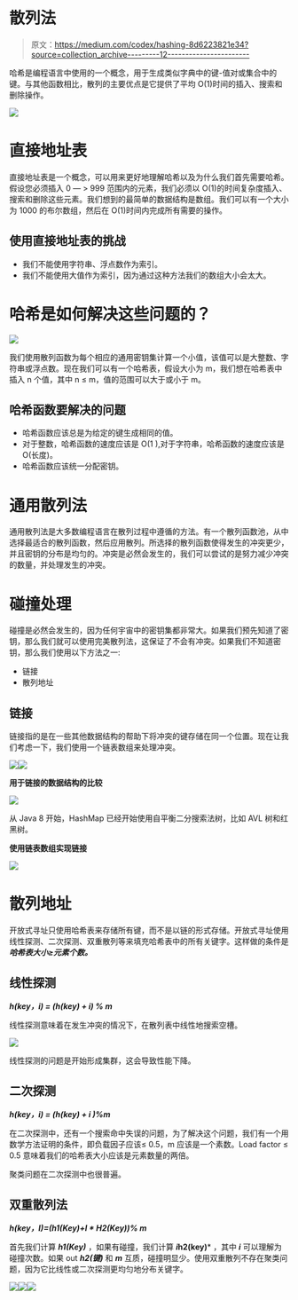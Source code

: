 # 散列法

> 原文：<https://medium.com/codex/hashing-8d6223821e34?source=collection_archive---------12----------------------->

哈希是编程语言中使用的一个概念，用于生成类似字典中的键-值对或集合中的键。与其他函数相比，散列的主要优点是它提供了平均 O(1)时间的插入、搜索和删除操作。

![](img/de84a9edb0c294fdd9ac2d36a0ff167c.png)

# 直接地址表

直接地址表是一个概念，可以用来更好地理解哈希以及为什么我们首先需要哈希。假设您必须插入 0 — > 999 范围内的元素，我们必须以 O(1)的时间复杂度插入、搜索和删除这些元素。我们想到的最简单的数据结构是数组。我们可以有一个大小为 1000 的布尔数组，然后在 O(1)时间内完成所有需要的操作。

## **使用直接地址表的挑战**

*   我们不能使用字符串、浮点数作为索引。
*   我们不能使用大值作为索引，因为通过这种方法我们的数组大小会太大。

# 哈希是如何解决这些问题的？

![](img/0775e26a475792e759d6eec1115a8bf0.png)

我们使用散列函数为每个相应的通用密钥集计算一个小值，该值可以是大整数、字符串或浮点数。现在我们可以有一个哈希表，假设大小为 m，我们想在哈希表中插入 n 个值，其中 n ≤ m，值的范围可以大于或小于 m。

## 哈希函数要解决的问题

*   哈希函数应该总是为给定的键生成相同的值。
*   对于整数，哈希函数的速度应该是 O(1 ),对于字符串，哈希函数的速度应该是 O(长度)。
*   哈希函数应该统一分配密钥。

# 通用散列法

通用散列法是大多数编程语言在散列过程中遵循的方法。有一个散列函数池，从中选择最适合的散列函数，然后应用散列。所选择的散列函数使得发生的冲突更少，并且密钥的分布是均匀的。冲突是必然会发生的，我们可以尝试的是努力减少冲突的数量，并处理发生的冲突。

# 碰撞处理

碰撞是必然会发生的，因为任何宇宙中的密钥集都非常大。如果我们预先知道了密钥，那么我们就可以使用完美散列法，这保证了不会有冲突。如果我们不知道密钥，那么我们使用以下方法之一:

*   链接
*   散列地址

## 链接

链接指的是在一些其他数据结构的帮助下将冲突的键存储在同一个位置。现在让我们考虑一下，我们使用一个链表数组来处理冲突。

![](img/fe67c9d23d834b4ac0d390e20c44b252.png)![](img/8c9e34cfb9b4f9eb2b52a172a3899b33.png)

**用于链接的数据结构的比较**

![](img/3afdd17e1874edff3cb5ebca385ab801.png)

从 Java 8 开始，HashMap 已经开始使用自平衡二分搜索法树，比如 AVL 树和红黑树。

**使用链表数组实现链接**

![](img/00d413fc29af700566f8a3303d37e1c6.png)

# 散列地址

开放式寻址只使用哈希表来存储所有键，而不是以链的形式存储。开放式寻址使用线性探测、二次探测、双重散列等来填充哈希表中的所有关键字。这样做的条件是 ***哈希表大小≥元素个数。***

## 线性探测

***h(key，i) = (h(key) + i) % m***

线性探测意味着在发生冲突的情况下，在散列表中线性地搜索空槽。

![](img/091e6fd4e37f9727f0bf6ccbc207ab00.png)

线性探测的问题是开始形成集群，这会导致性能下降。

## 二次探测

***h(key，i) = (h(key) + i )%m***

在二次探测中，还有一个搜索命中失误的问题，为了解决这个问题，我们有一个用数学方法证明的条件，即负载因子应该≤ 0.5，m 应该是一个素数。Load factor ≤ 0.5 意味着我们的哈希表大小应该是元素数量的两倍。

聚类问题在二次探测中也很普遍。

## 双重散列法

***h(key，I)=(h1(Key)+I * H2(Key))% m***

首先我们计算 ***h1(Key)*** ，如果有碰撞，我们计算 ***i*h2(key)*** ，其中 ***i*** 可以理解为碰撞次数。如果 out ***h2(键)*** 和 ***m*** 互质，碰撞明显少。使用双重散列不存在聚类问题，因为它比线性或二次探测更均匀地分布关键字。

![](img/c2eea2f09011565832bb50832d6ce537.png)![](img/2886f4cb8b22d289eaa0572c963610ce.png)![](img/a30e2e55e9874d0d0ef1e983f3b97d8e.png)